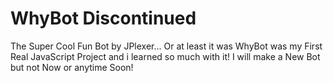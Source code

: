# WhyBot Discontinued

The Super Cool Fun Bot by JPlexer...
Or at least it was
WhyBot was my First Real JavaScript Project and i learned so much with it!
I will make a New Bot but not Now or anytime Soon!


